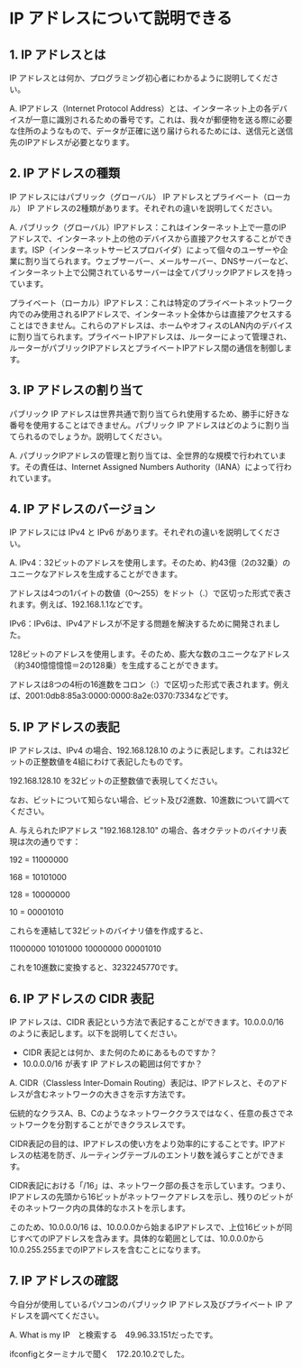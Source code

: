# IP アドレスについて説明できる

## 1. IP アドレスとは

IP アドレスとは何か、プログラミング初心者にわかるように説明してください。

A. IPアドレス（Internet Protocol Address）とは、インターネット上の各デバイスが一意に識別されるための番号です。これは、我々が郵便物を送る際に必要な住所のようなもので、データが正確に送り届けられるためには、送信元と送信先のIPアドレスが必要となります。

## 2. IP アドレスの種類

IP アドレスにはパブリック（グローバル） IP アドレスとプライベート（ローカル） IP アドレスの2種類があります。それぞれの違いを説明してください。

A. パブリック（グローバル）IPアドレス：これはインターネット上で一意のIPアドレスで、インターネット上の他のデバイスから直接アクセスすることができます。ISP（インターネットサービスプロバイダ）によって個々のユーザーや企業に割り当てられます。ウェブサーバー、メールサーバー、DNSサーバーなど、インターネット上で公開されているサーバーは全てパブリックIPアドレスを持っています。

プライベート（ローカル）IPアドレス：これは特定のプライベートネットワーク内でのみ使用されるIPアドレスで、インターネット全体からは直接アクセスすることはできません。これらのアドレスは、ホームやオフィスのLAN内のデバイスに割り当てられます。プライベートIPアドレスは、ルーターによって管理され、ルーターがパブリックIPアドレスとプライベートIPアドレス間の通信を制御します。

## 3. IP アドレスの割り当て

パブリック IP アドレスは世界共通で割り当てられ使用するため、勝手に好きな番号を使用することはできません。パブリック IP アドレスはどのように割り当てられるのでしょうか。説明してください。

A. パブリックIPアドレスの管理と割り当ては、全世界的な規模で行われています。その責任は、Internet Assigned Numbers Authority（IANA）によって行われています。

## 4. IP アドレスのバージョン

IP アドレスには IPv4 と IPv6 があります。それぞれの違いを説明してください。

A. IPv4：32ビットのアドレスを使用します。そのため、約43億（2の32乗）のユニークなアドレスを生成することができます。

アドレスは4つの1バイトの数値（0～255）をドット（.）で区切った形式で表されます。例えば、192.168.1.1などです。

IPv6：IPv6は、IPv4アドレスが不足する問題を解決するために開発されました。

128ビットのアドレスを使用します。そのため、膨大な数のユニークなアドレス（約340憶憶憶憶＝2の128乗）を生成することができます。

アドレスは8つの4桁の16進数をコロン（:）で区切った形式で表されます。例えば、2001:0db8:85a3:0000:0000:8a2e:0370:7334などです。

## 5. IP アドレスの表記

IP アドレスは、IPv4 の場合、192.168.128.10 のように表記します。これは32ビットの正整数値を4組にわけて表記したものです。

192.168.128.10 を32ビットの正整数値で表現してください。

なお、ビットについて知らない場合、ビット及び2進数、10進数について調べてください。

A. 与えられたIPアドレス "192.168.128.10" の場合、各オクテットのバイナリ表現は次の通りです：

192 = 11000000 

168 = 10101000 

128 = 10000000 

10 = 00001010 

これらを連結して32ビットのバイナリ値を作成すると、

11000000 10101000 10000000 00001010

これを10進数に変換すると、3232245770です。

## 6. IP アドレスの CIDR 表記

IP アドレスは、CIDR 表記という方法で表記することができます。10.0.0.0/16 のように表記します。以下を説明してください。

- CIDR 表記とは何か、また何のためにあるものですか？
- 10.0.0.0/16 が表す IP アドレスの範囲は何ですか？

A. CIDR（Classless Inter-Domain Routing）表記は、IPアドレスと、そのアドレスが含むネットワークの大きさを示す方法です。

伝統的なクラスA、B、Cのようなネットワーククラスではなく、任意の長さでネットワークを分割することができクラスレスです。

CIDR表記の目的は、IPアドレスの使い方をより効率的にすることです。IPアドレスの枯渇を防ぎ、ルーティングテーブルのエントリ数を減らすことができます。

CIDR表記における「/16」は、ネットワーク部の長さを示しています。つまり、IPアドレスの先頭から16ビットがネットワークアドレスを示し、残りのビットがそのネットワーク内の具体的なホストを示します。

このため、10.0.0.0/16 は、10.0.0.0から始まるIPアドレスで、上位16ビットが同じすべてのIPアドレスを含みます。具体的な範囲としては、10.0.0.0から10.0.255.255までのIPアドレスを含むことになります。

## 7. IP アドレスの確認

今自分が使用しているパソコンのパブリック IP アドレス及びプライベート IP アドレスを調べてください。

A. What is my IP　と検索する　49.96.33.151だったです。

ifconfigとターミナルで聞く　172.20.10.2でした。
